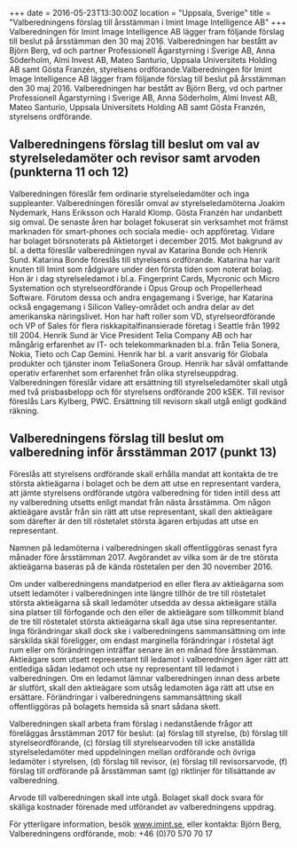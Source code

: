 +++
date = 2016-05-23T13:30:00Z
location = "Uppsala, Sverige"
title = "Valberedningens förslag till årsstämman i Imint Image Intelligence AB"
+++
Valberedningen för Imint Image Intelligence AB lägger fram följande förslag till beslut på årsstämman den 30 maj 2016. Valberedningen har bestått av Björn Berg, vd och partner Professionell Ägarstyrning i Sverige AB, Anna Söderholm, Almi Invest AB, Mateo Santurio, Uppsala Universitets Holding AB samt Gösta Franzén, styrelsens ordförande.<!--more-->Valberedningen för Imint Image Intelligence AB lägger fram följande förslag till beslut på årsstämman den 30 maj 2016. Valberedningen har bestått av Björn Berg, vd och partner Professionell Ägarstyrning i Sverige AB, Anna Söderholm, Almi Invest AB, Mateo Santurio, Uppsala Universitets Holding AB samt Gösta Franzén, styrelsens ordförande.

## Valberedningens förslag till beslut om val av styrelseledamöter och revisor samt arvoden (punkterna 11 och 12)
Valberedningen föreslår fem ordinarie styrelseledamöter och inga suppleanter.
Valberedningen föreslår omval av styrelseledamöterna Joakim Nydemark, Hans Eriksson och Harald Klomp. Gösta Franzén har undanbett sig omval.
De senaste åren har bolaget fokuserat sin verksamhet mot främst marknaden för smart-phones och sociala medie- och appföretag. Vidare har bolaget börsnoterats på Aktietorget i december 2015. Mot bakgrund av bl. a detta föreslår valberedningen nyval av Katarina Bonde och Henrik Sund. Katarina Bonde föreslås till styrelsens ordförande.
Katarina har varit knuten till Imint som rådgivare under den första tiden som noterat bolag. Hon är i dag styrelseledamot i bl.a. Fingerprint Cards, Mycronic och Micro Systemation och styrelseordförande i Opus Group och Propellerhead Software. Förutom dessa och andra engagemang i Sverige, har Katarina också engagemang i Silicon Valley-området och andra delar av det amerikanska näringslivet. Hon har haft roller som VD, styrelseordförande och VP of Sales för flera riskkapitalfinansierade företag i Seattle från 1992 till 2004.
Henrik Sund är Vice President Telia Company AB och har mångårig erfarenhet av IT- och telekommarknaden bl.a. från Telia Sonera, Nokia, Tieto och Cap Gemini.  Henrik har bl. a varit ansvarig för Globala produkter och tjänster inom TeliaSonera Group. Henrik har såväl omfattande operativ erfarenhet som erfarenhet från olika styrelseuppdrag.
Valberedningen föreslår vidare att ersättning till styrelseledamöter skall utgå med två prisbasbelopp och för styrelsens ordförande 200 kSEK.
Till revisor föreslås Lars Kylberg, PWC. Ersättning till revisorn skall utgå enligt godkänd räkning.

## Valberedningens förslag till beslut om valberedning inför årsstämman 2017 (punkt 13)
Föreslås att styrelsens ordförande skall erhålla mandat att kontakta de tre största aktieägarna i bolaget och be dem att utse en representant vardera, att jämte styrelsens ordförande utgöra valberedning för tiden intill dess att ny valberedning utsetts enligt mandat från nästa årsstämma. Om någon aktieägare avstår från sin rätt att utse representant, skall den aktieägare som därefter är den till röstetalet största ägaren erbjudas att utse en representant.

Namnen på ledamöterna i valberedningen skall offentliggöras senast fyra månader före årsstämman 2017. Avgörandet av vilka som är de tre största aktieägarna baseras på de kända röstetalen per den 30 november 2016.

Om under valberedningens mandatperiod en eller flera av aktieägarna som utsett ledamöter i valberedningen inte längre tillhör de tre till röstetalet största aktieägarna så skall ledamöter utsedda av dessa aktieägare ställa sina platser till förfogande och den eller de aktieägare som tillkommit bland de tre till röstetalet största aktieägarna skall äga utse sina representanter. Inga förändringar skall dock ske i valberedningens sammansättning om inte särskilda skäl föreligger, om endast marginella förändringar i röstetal ägt rum eller om förändringen inträffar senare än en månad före årsstämman. Aktieägare som utsett representant till ledamot i valberedningen äger rätt att entlediga sådan ledamot och utse ny representant till ledamot i valberedningen. Om en ledamot lämnar valberedningen innan dess arbete är slutfört, skall den aktieägare som utsåg ledamoten äga rätt att utse en ersättare. Förändringar i valberedningens sammansättning skall offentliggöras på bolagets hemsida så snart sådana skett.

Valberedningen skall arbeta fram förslag i nedanstående frågor att föreläggas årsstämman 2017 för beslut: (a) förslag till styrelse, (b) förslag till styrelseordförande, (c) förslag till styrelsearvoden till icke anställda styrelseledamöter med uppdelningen mellan ordförande och övriga ledamöter i styrelsen, (d) förslag till revisor, (e) förslag till revisorsarvode, (f) förslag till ordförande på årsstämman samt (g) riktlinjer för tillsättande av valberedning.

Arvode till valberedningen skall inte utgå. Bolaget skall dock svara för skäliga kostnader förenade med utförandet av valberedningens uppdrag.

För ytterligare information, besök www.imint.se, eller kontakta:
Björn Berg, Valberedningens ordförande, mob: +46 (0)70 570 70 17
